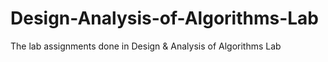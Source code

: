 # Design-Analysis-of-Algorithms-Lab
The lab assignments done in Design &amp; Analysis of Algorithms Lab
